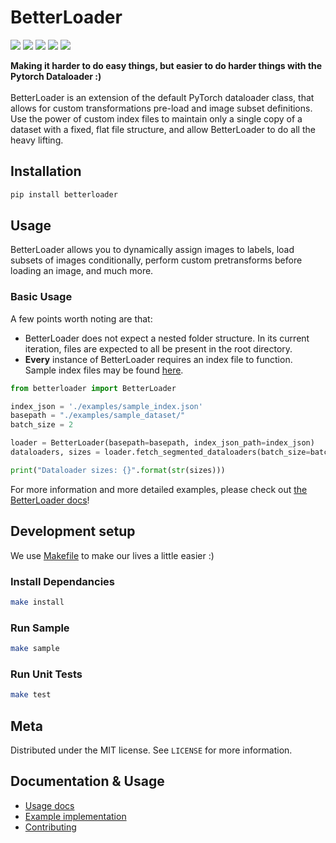 # BetterLoader
<p>
  <img src="https://img.shields.io/pypi/dm/betterloader?style=for-the-badge"></img>
  <img src="https://img.shields.io/github/workflow/status/BinItAI/BetterLoader/Build?style=for-the-badge"></img>
  <img src="https://img.shields.io/github/issues/binitai/betterloader?style=for-the-badge"></img>
  <img src="https://img.shields.io/pypi/v/betterloader?style=for-the-badge"></img>
  <img src="https://img.shields.io/github/license/binitai/betterloader?style=for-the-badge"></img>
</p>

<b>Making it harder to do easy things, but easier to do harder things with the Pytorch Dataloader :)</b><br/><br/>BetterLoader is an extension of the default PyTorch dataloader class, that allows for custom transformations pre-load and image subset definitions. Use the power of custom index files to maintain only a single copy of a dataset with a fixed, flat file structure, and allow BetterLoader to do all the heavy lifting.

## Installation
```sh
pip install betterloader
```

## Usage
BetterLoader allows you to dynamically assign images to labels, load subsets of images conditionally, perform custom pretransforms before loading an image, and much more. 

### Basic Usage
A few points worth noting are that:
- BetterLoader does not expect a nested folder structure. In its current iteration, files are expected to all be present in the root directory.
- <b>Every</b> instance of BetterLoader requires an index file to function. Sample index files may be found <a href="https://binitai.github.io/BetterLoader/docs/files">here</a>.

```python
from betterloader import BetterLoader

index_json = './examples/sample_index.json'
basepath = "./examples/sample_dataset/"
batch_size = 2

loader = BetterLoader(basepath=basepath, index_json_path=index_json)
dataloaders, sizes = loader.fetch_segmented_dataloaders(batch_size=batch_size, transform=None)

print("Dataloader sizes: {}".format(str(sizes)))
```
For more information and more detailed examples, please check out <a href="https://binitai.github.io/BetterLoader/">the BetterLoader docs</a>!

## Development setup

We use <a href="https://opensource.com/article/18/8/what-how-makefile">Makefile</a> to make our lives a little easier :)
### Install Dependancies
```sh
make install
```
### Run Sample
```sh
make sample
```
### Run Unit Tests
```sh
make test
```

## Meta
Distributed under the MIT license. See ``LICENSE`` for more information.

## Documentation & Usage
- [Usage docs](https://binitai.github.io/BetterLoader/)
- [Example implementation](./examples)
- [Contributing](./CONTRIBUTING.md)
